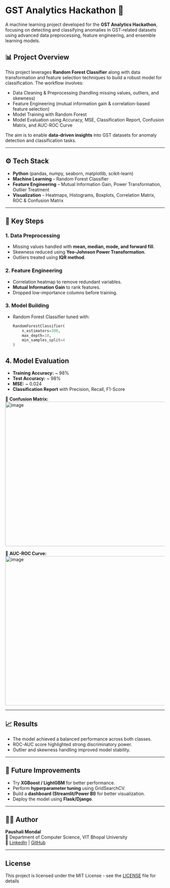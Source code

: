 # GST Analytics Hackathon 🚀  

A machine learning project developed for the **GST Analytics Hackathon**, focusing on detecting and classifying anomalies in GST-related datasets using advanced data preprocessing, feature engineering, and ensemble learning models.  

## 📊 Project Overview  

This project leverages **Random Forest Classifier** along with data transformation and feature selection techniques to build a robust model for classification. The workflow involves:  

- Data Cleaning & Preprocessing (handling missing values, outliers, and skewness)  
- Feature Engineering (mutual information gain & correlation-based feature selection)  
- Model Training with Random Forest  
- Model Evaluation using Accuracy, MSE, Classification Report, Confusion Matrix, and AUC-ROC Curve  

The aim is to enable **data-driven insights** into GST datasets for anomaly detection and classification tasks.  

---

## ⚙️ Tech Stack  

- **Python** (pandas, numpy, seaborn, matplotlib, scikit-learn)  
- **Machine Learning** – Random Forest Classifier  
- **Feature Engineering** – Mutual Information Gain, Power Transformation, Outlier Treatment  
- **Visualization** – Heatmaps, Histograms, Boxplots, Correlation Matrix, ROC & Confusion Matrix  

---

## 🔑 Key Steps  

### 1. Data Preprocessing  
- Missing values handled with **mean, median, mode, and forward fill**.  
- Skewness reduced using **Yeo-Johnson Power Transformation**.  
- Outliers treated using **IQR method**.  

### 2. Feature Engineering  
- Correlation heatmap to remove redundant variables.  
- **Mutual Information Gain** to rank features.  
- Dropped low-importance columns before training.  

### 3. Model Building  
- Random Forest Classifier tuned with:  
  ```python
  RandomForestClassifier(
      n_estimators=300, 
      max_depth=10, 
      min_samples_split=4
  )
## 4. Model Evaluation  

- **Training Accuracy:** ~ 98%  
- **Test Accuracy:** ~ 98%  
- **MSE:** ~ 0.024  
- **Classification Report** with Precision, Recall, F1-Score  

📌 **Confusion Matrix:**  
<img width="533" height="455" alt="image" src="https://github.com/user-attachments/assets/c2c6f067-e71d-4023-898e-32bd8010f7f4" />


📌 **AUC-ROC Curve:**  
<img width="613" height="470" alt="image" src="https://github.com/user-attachments/assets/cf2cf648-ebb7-4188-b43d-7636edd04c88" />


---

## 📈 Results  

- The model achieved a balanced performance across both classes.  
- ROC-AUC score highlighted strong discriminatory power.  
- Outlier and skewness handling improved model stability.  

---

## 🚀 Future Improvements  

- Try **XGBoost / LightGBM** for better performance.  
- Perform **hyperparameter tuning** using GridSearchCV.  
- Build a **dashboard (Streamlit/Power BI)** for better visualization.  
- Deploy the model using **Flask/Django**.  

---

## 👩‍💻 Author  

**Paushali Mondal**  
📌 Department of Computer Science, VIT Bhopal University  
🔗 [LinkedIn](https://linkedin.com/in/paushali-mondal-483ba4250) | [GitHub](https://github.com/mondal-paushali03)  

---
## License

This project is licensed under the MIT License - see the [LICENSE](LICENSE) file for details
